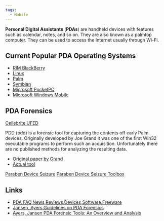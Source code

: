 ```yaml
---
tags:
  - Mobile
---
```

**Personal Digital Assistants** (**PDAs**) are handheld devices with features
such as calendar, notes, and so on. They are also known as a palmtop computer.
They can be used to access the Internet usually through Wi-Fi.

## Current Popular PDA Operating Systems

* [RIM BlackBerry](rim_blackberry.md)
* [Linux](linux.md)
* [Palm](palm.md)
* [Symbian](symbian.md)
* [Microsoft PocketPC](microsoft_pocketpc.md)
* [Microsoft Windows Mobile](microsoft_windows_mobile.md)

## PDA Forensics

[Cellebrite UFED](cellebrite_ufed.md)

<!-- -->

PDD (pdd) is a forensic tool for capturing the contents off early Palm
devices. Originally developed by Joe Grand it was one of the first Win32
executable programs to perform such an acquisition. Unfortunately there
are no published methods for analyzing the resulting data.

* [Original paper by Grand](https://simson.net/ref/2005/csci_e-170/ref/pdd_palm_forensics.pdf)
* [Actual tool](https://packetstormsecurity.com/palm/)

<!-- -->

[Paraben Device Seizure](paraben_device_seizure.md)
[Paraben Device Seizure Toolbox](paraben_device_seizure_toolbox.md)

## Links

* [PDA FAQ,News,Reviews,Devices,Software,Freeware](https://68.183.185.118/)
* [Jansen, Ayers Guidelines on PDA Forensics](https://csrc.nist.gov/publications/detail/sp/800-72/final)
* [Ayers, Jansen PDA Forensic Tools: An Overview and Analysis](https://csrc.nist.gov/publications/detail/nistir/7100/final)
